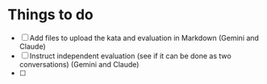 # Things to do

- [ ] Add files to upload the kata and evaluation in Markdown (Gemini and Claude)
- [ ] Instruct independent evaluation (see if it can be done as two conversations) (Gemini and Claude)
- [ ]
